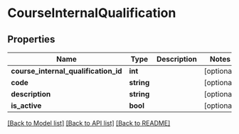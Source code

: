 # CourseInternalQualification

## Properties
Name | Type | Description | Notes
------------ | ------------- | ------------- | -------------
**course_internal_qualification_id** | **int** |  | [optional] 
**code** | **string** |  | [optional] 
**description** | **string** |  | [optional] 
**is_active** | **bool** |  | [optional] 

[[Back to Model list]](../../README.md#documentation-for-models) [[Back to API list]](../../README.md#documentation-for-api-endpoints) [[Back to README]](../../README.md)

